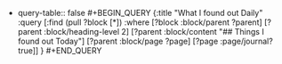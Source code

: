 - query-table:: false
  #+BEGIN_QUERY
  {:title "What I found out Daily"
   :query [:find (pull ?block [*])
         :where
         [?block :block/parent ?parent]
         [?parent :block/heading-level 2]
         [?parent :block/content "## Things I found out Today"]
         [?parent :block/page ?page]
         [?page :page/journal? true]]
  }
  #+END_QUERY